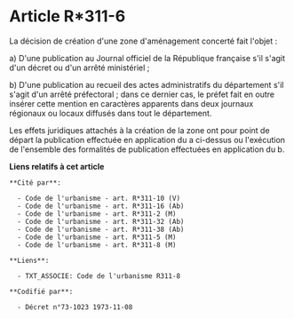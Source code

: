 # Article R*311-6

La décision de création d'une zone d'aménagement concerté fait l'objet :

a) D'une publication au Journal officiel de la République française s'il s'agit d'un décret ou d'un arrêté ministériel ;

b) D'une publication au recueil des actes administratifs du département s'il s'agit d'un arrêté préfectoral ; dans ce dernier
cas, le préfet fait en outre insérer cette mention en caractères apparents dans deux journaux régionaux ou locaux diffusés
dans tout le département.

Les effets juridiques attachés à la création de la zone ont pour point de départ la publication effectuée en application du a
ci-dessus ou l'exécution de l'ensemble des formalités de publication effectuées en application du b.

**Liens relatifs à cet article**

	**Cité par**:

	  - Code de l'urbanisme - art. R*311-10 (V)
	  - Code de l'urbanisme - art. R*311-16 (Ab)
	  - Code de l'urbanisme - art. R*311-2 (M)
	  - Code de l'urbanisme - art. R*311-32 (Ab)
	  - Code de l'urbanisme - art. R*311-38 (Ab)
	  - Code de l'urbanisme - art. R*311-5 (M)
	  - Code de l'urbanisme - art. R*311-8 (M)

	**Liens**:

	  - TXT_ASSOCIE: Code de l'urbanisme R311-8

	**Codifié par**:

	  - Décret n°73-1023 1973-11-08
